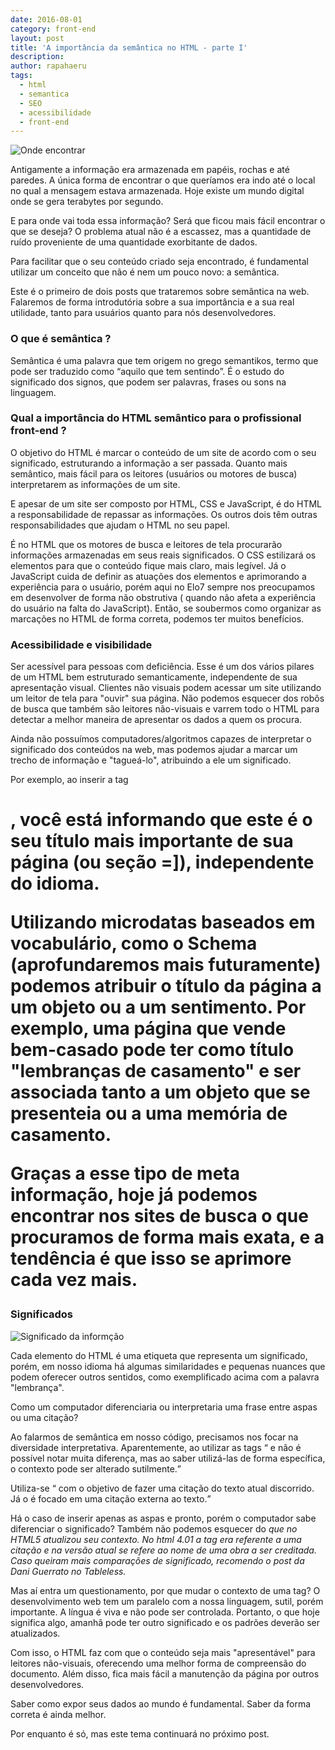 ```yaml
---
date: 2016-08-01
category: front-end
layout: post
title: 'A importância da semântica no HTML - parte I'
description:
author: rapahaeru
tags:
  - html
  - semantica
  - SEO
  - acessibilidade
  - front-end
---
```


![Onde encontrar](../images/onde-encontrar.jpg)

Antigamente a informação era armazenada em papéis, rochas e até paredes. A única forma de encontrar o que queríamos era indo até o local no qual a mensagem estava armazenada. Hoje existe um mundo digital onde se gera terabytes por segundo.

E para onde vai toda essa informação? Será que ficou mais fácil encontrar o que se deseja? O problema atual não é a escassez, mas a quantidade de ruído proveniente de uma quantidade exorbitante de dados.

Para facilitar que o seu conteúdo criado seja encontrado, é fundamental utilizar um conceito que não é nem um pouco novo: a semântica.

Este é o primeiro de dois posts que trataremos sobre semântica na web. Falaremos de forma introdutória sobre a sua importância e a sua real utilidade, tanto para usuários quanto para nós desenvolvedores.

### O que é semântica ?
Semântica é uma palavra que tem origem no grego semantikos, termo que pode ser traduzido como “aquilo que tem sentindo”. É o estudo do significado dos signos, que podem ser palavras, frases ou sons na linguagem.

### Qual a importância do HTML semântico para o profissional front-end ?
O objetivo do HTML é marcar o conteúdo de um site de acordo com o seu significado, estruturando a informação a ser passada. Quanto mais semântico, mais fácil para os leitores (usuários ou motores de busca) interpretarem as informações de um site.

E apesar de um site ser composto por HTML, CSS e JavaScript, é do HTML a responsabilidade de repassar as informações. Os outros dois têm outras responsabilidades que ajudam o HTML no seu papel.

É no HTML que os motores de busca e leitores de tela procurarão informações armazenadas em seus reais significados. O CSS estilizará os elementos para que o conteúdo fique mais claro, mais legível. Já o JavaScript cuida de definir as atuações dos elementos e aprimorando a experiência para o usuário, porém aqui no Elo7 sempre nos preocupamos em desenvolver de forma não obstrutiva ( quando não afeta a experiência do usuário na falta do JavaScript). Então, se soubermos como organizar as marcações no HTML de forma correta, podemos ter muitos benefícios.

### Acessibilidade e visibilidade
Ser acessível para pessoas com deficiência. Esse é um dos vários pilares de um HTML bem estruturado semanticamente, independente de sua apresentação visual. Clientes não visuais podem acessar um site utilizando um leitor de tela para "ouvir" sua página. Não podemos esquecer dos robôs de busca que também são leitores não-visuais e varrem todo o HTML para detectar a melhor maneira de apresentar os dados a quem os procura.

Ainda não possuímos computadores/algoritmos capazes de interpretar o significado dos conteúdos na web, mas podemos ajudar a marcar um trecho de informação e "tagueá-lo", atribuindo a ele um significado.

Por exemplo, ao inserir a tag <h1>, você está informando que este é o seu título mais importante de sua página (ou seção =]), independente do idioma.

Utilizando microdatas baseados em vocabulário, como o Schema (aprofundaremos mais futuramente) podemos atribuir o título da página a um objeto ou a um sentimento. Por exemplo, uma página que vende bem-casado pode ter como título "lembranças de casamento" e ser associada tanto a um objeto que se presenteia ou a uma memória de casamento.

Graças a esse tipo de meta informação, hoje já podemos encontrar nos sites de busca o que procuramos de forma mais exata, e a tendência é que isso se aprimore cada vez mais.

### Significados
![Significado da informção](../images/significado-da-informcao.jpg)

Cada elemento do HTML é uma etiqueta que representa um significado, porém, em nosso idioma há algumas similaridades e pequenas nuances que podem oferecer outros sentidos, como exemplificado acima com a palavra "lembrança".

Como um computador diferenciaria ou interpretaria uma frase entre aspas ou uma citação?

Ao falarmos de semântica em nosso código, precisamos nos focar na diversidade interpretativa. Aparentemente, ao utilizar as tags <q> e <bloquote> não é possível notar muita diferença, mas ao saber utilizá-las de forma específica, o contexto pode ser alterado sutilmente.

Utiliza-se <q> com o objetivo de fazer uma citação do texto atual discorrido. Já o <bloquote> é focado em uma citação externa ao texto.

Há o caso de inserir apenas as aspas e pronto, porém o computador sabe diferenciar o significado? Também não podemos esquecer do <cite> que no HTML5 atualizou seu contexto. No html 4.01 a tag era referente a uma citação e na versão atual se refere ao nome de uma obra a ser creditada. Caso queiram mais comparações de significado, recomendo o post da Dani Guerrato  no Tableless.

Mas aí entra um questionamento, por que mudar o contexto de uma tag? O desenvolvimento web tem um paralelo com a nossa linguagem, sutil, porém importante. A língua é viva e não pode ser controlada. Portanto, o que hoje significa algo, amanhã pode ter outro significado e os padrões deverão ser atualizados.

Com isso, o HTML faz com que o conteúdo seja mais "apresentável" para leitores não-visuais, oferecendo uma melhor forma de compreensão do documento. Além disso, fica mais fácil a manutenção da página por outros desenvolvedores.

Saber como expor seus dados ao mundo é fundamental. Saber da forma correta é ainda melhor.

Por enquanto é só, mas este tema continuará no próximo post.
